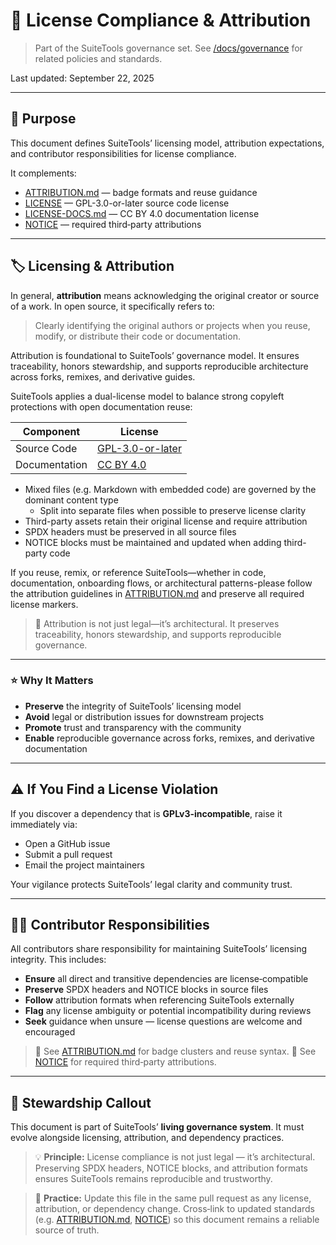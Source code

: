 # 📜 License Compliance & Attribution

> Part of the SuiteTools governance set.
> See [/docs/governance](./README.md) for related policies and standards.

Last updated: September 22, 2025

---

## 🎯 Purpose

This document defines SuiteTools’ licensing model, attribution expectations, and contributor responsibilities for license compliance.

It complements:

- [ATTRIBUTION.md](../../ATTRIBUTION.md) — badge formats and reuse guidance
- [LICENSE](../../LICENSE) — GPL-3.0-or-later source code license
- [LICENSE-DOCS.md](../../LICENSE-DOCS.md) — CC BY 4.0 documentation license
- [NOTICE](../../NOTICE) — required third‑party attributions

---

## 🏷️ Licensing & Attribution

In general, **attribution** means acknowledging the original creator or source of a work. In open source, it specifically refers to:

> Clearly identifying the original authors or projects when you reuse, modify, or distribute their code or documentation.

Attribution is foundational to SuiteTools’ governance model. It ensures traceability, honors stewardship, and supports reproducible architecture across forks, remixes, and derivative guides.

SuiteTools applies a dual-license model to balance strong copyleft protections with open documentation reuse:

| Component      | License                            |
|----------------|------------------------------------|
| Source Code    | [GPL-3.0-or-later](../../LICENSE)  |
| Documentation  | [CC BY 4.0](../../LICENSE-DOCS.md) |

- Mixed files (e.g. Markdown with embedded code) are governed by the dominant content type
  - Split into separate files when possible to preserve license clarity
- Third-party assets retain their original license and require attribution
- SPDX headers must be preserved in all source files
- NOTICE blocks must be maintained and updated when adding third-party code

If you reuse, remix, or reference SuiteTools—whether in code, documentation, onboarding flows, or architectural patterns-please follow the attribution guidelines in [ATTRIBUTION.md](../../ATTRIBUTION.md) and preserve all required license markers.

> 📘 Attribution is not just legal—it’s architectural. It preserves traceability, honors stewardship, and supports reproducible governance.

---

### ⭐ Why It Matters

- **Preserve** the integrity of SuiteTools’ licensing model
- **Avoid** legal or distribution issues for downstream projects
- **Promote** trust and transparency with the community
- **Enable** reproducible governance across forks, remixes, and derivative documentation

---

## ⚠️ If You Find a License Violation

If you discover a dependency that is **GPLv3‑incompatible**, raise it immediately via:

- Open a GitHub issue
- Submit a pull request
- Email the project maintainers

Your vigilance protects SuiteTools’ legal clarity and community trust.

---

## 🧑‍💻 Contributor Responsibilities

All contributors share responsibility for maintaining SuiteTools’ licensing integrity. This includes:

- **Ensure** all direct and transitive dependencies are license‑compatible
- **Preserve** SPDX headers and NOTICE blocks in source files
- **Follow** attribution formats when referencing SuiteTools externally
- **Flag** any license ambiguity or potential incompatibility during reviews
- **Seek** guidance when unsure — license questions are welcome and encouraged

> 📘 See [ATTRIBUTION.md](../../ATTRIBUTION.md) for badge clusters and reuse syntax.
> 📘 See [NOTICE](../../NOTICE) for required third‑party attributions.

---

## 🧭 Stewardship Callout

This document is part of SuiteTools’ **living governance system**.
It must evolve alongside licensing, attribution, and dependency practices.

> 💡 **Principle:** License compliance is not just legal — it’s architectural.
> Preserving SPDX headers, NOTICE blocks, and attribution formats ensures SuiteTools remains reproducible and trustworthy.

> 🔗 **Practice:** Update this file in the same pull request as any license, attribution, or dependency change.
> Cross‑link to updated standards (e.g. [ATTRIBUTION.md](../../ATTRIBUTION.md), [NOTICE](../../NOTICE)) so this document remains a reliable source of truth.
